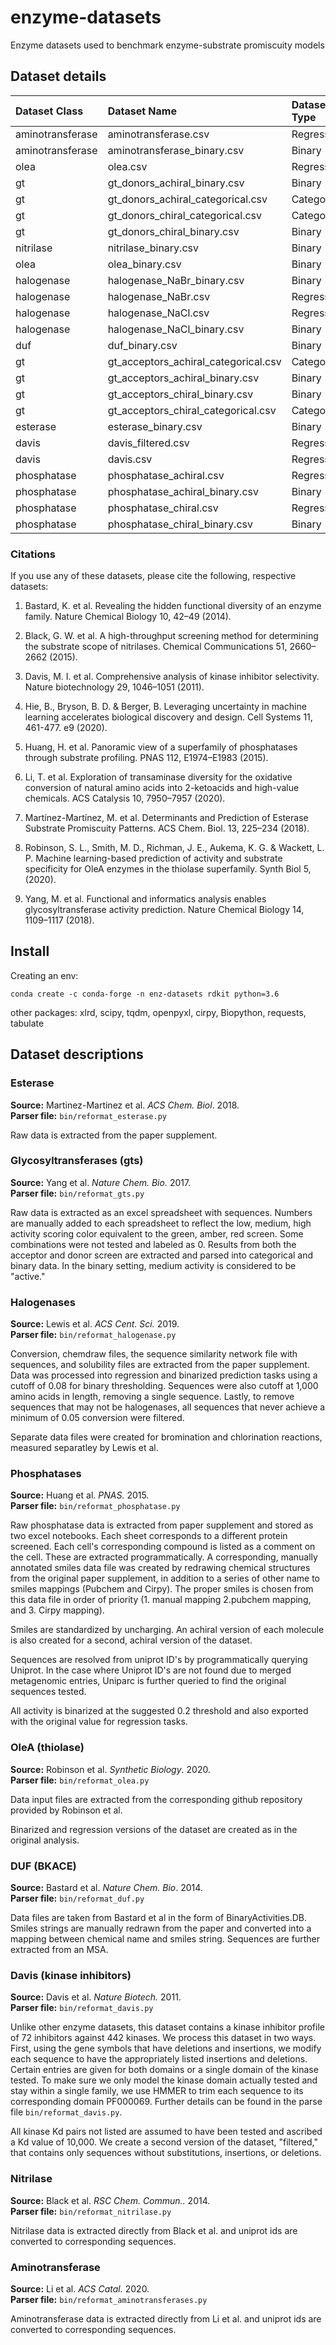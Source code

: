 # enzyme-datasets
Enzyme datasets used to benchmark enzyme-substrate promiscuity models

## Dataset details

| Dataset Class    | Dataset Name                         | Dataset Type   |   # Enz. |   # Sub. |   # Pairs |
|:-----------------|:-------------------------------------|:---------------|---------:|---------:|----------:|
| aminotransferase | aminotransferase.csv                 | Regression     |       25 |       18 |       450 |
| aminotransferase | aminotransferase_binary.csv          | Binary         |       25 |       18 |       450 |
| olea             | olea.csv                             | Regression     |       73 |       14 |       550 |
| gt               | gt_donors_achiral_binary.csv         | Binary         |       55 |       10 |       514 |
| gt               | gt_donors_achiral_categorical.csv    | Categorical    |       55 |       10 |       514 |
| gt               | gt_donors_chiral_categorical.csv     | Categorical    |       55 |       13 |       667 |
| gt               | gt_donors_chiral_binary.csv          | Binary         |       55 |       13 |       667 |
| nitrilase        | nitrilase_binary.csv                 | Binary         |       18 |       38 |       684 |
| olea             | olea_binary.csv                      | Binary         |       73 |       15 |      1095 |
| halogenase       | halogenase_NaBr_binary.csv           | Binary         |       42 |       62 |      2604 |
| halogenase       | halogenase_NaBr.csv                  | Regression     |       42 |       62 |      2604 |
| halogenase       | halogenase_NaCl.csv                  | Regression     |       42 |       62 |      2604 |
| halogenase       | halogenase_NaCl_binary.csv           | Binary         |       42 |       62 |      2604 |
| duf              | duf_binary.csv                       | Binary         |      161 |       17 |      2737 |
| gt               | gt_acceptors_achiral_categorical.csv | Categorical    |       54 |       90 |      4298 |
| gt               | gt_acceptors_achiral_binary.csv      | Binary         |       54 |       90 |      4298 |
| gt               | gt_acceptors_chiral_binary.csv       | Binary         |       54 |       91 |      4347 |
| gt               | gt_acceptors_chiral_categorical.csv  | Categorical    |       54 |       91 |      4347 |
| esterase         | esterase_binary.csv                  | Binary         |      146 |       96 |     14016 |
| davis            | davis_filtered.csv                   | Regression     |      318 |       72 |     22896 |
| davis            | davis.csv                            | Regression     |      405 |       72 |     29160 |
| phosphatase      | phosphatase_achiral.csv              | Regression     |      218 |      108 |     23544 |
| phosphatase      | phosphatase_achiral_binary.csv       | Binary         |      218 |      108 |     23544 |
| phosphatase      | phosphatase_chiral.csv               | Regression     |      218 |      165 |     35970 |
| phosphatase      | phosphatase_chiral_binary.csv        | Binary         |      218 |      165 |     35970 |

### Citations

If you use any of these datasets, please cite the following, respective datasets: 

1.  Bastard, K. et al. Revealing the hidden functional diversity of an enzyme family. Nature Chemical Biology 10, 42–49 (2014).    

2.  Black, G. W. et al. A high-throughput screening method for determining the substrate scope of nitrilases. Chemical Communications 51, 2660–2662 (2015).   

3.  Davis, M. I. et al. Comprehensive analysis of kinase inhibitor selectivity. Nature biotechnology 29, 1046–1051 (2011).    

4.  Hie, B., Bryson, B. D. & Berger, B. Leveraging uncertainty in machine learning accelerates biological discovery and design. Cell Systems 11, 461-477. e9 (2020).    

5.  Huang, H. et al. Panoramic view of a superfamily of phosphatases through substrate profiling. PNAS 112, E1974–E1983 (2015).    

6.  Li, T. et al. Exploration of transaminase diversity for the oxidative conversion of natural amino acids into 2-ketoacids and high-value chemicals. ACS Catalysis 10, 7950–7957 (2020).    

7.  Martínez-Martínez, M. et al. Determinants and Prediction of Esterase Substrate Promiscuity Patterns. ACS Chem. Biol. 13, 225–234 (2018).    

8.  Robinson, S. L., Smith, M. D., Richman, J. E., Aukema, K. G. & Wackett, L. P. Machine learning-based prediction of activity and substrate specificity for OleA enzymes in the thiolase superfamily. Synth Biol 5, (2020).    

9.  Yang, M. et al. Functional and informatics analysis enables glycosyltransferase activity prediction. Nature Chemical Biology 14, 1109–1117 (2018).    



## Install

Creating an env: 

`conda create -c conda-forge -n enz-datasets rdkit python=3.6`

other packages: xlrd, scipy, tqdm, openpyxl, cirpy, Biopython, requests, tabulate


## Dataset descriptions

### Esterase

**Source:** Martinez-Martinez et al. *ACS Chem. Biol*. 2018.  
**Parser file:** `bin/reformat_esterase.py`  


Raw data is extracted from the paper supplement.

### Glycosyltransferases (gts)

**Source:** Yang et al. *Nature Chem. Bio.* 2017.   
**Parser file:** `bin/reformat_gts.py`  


Raw data is extracted as an excel spreadsheet with sequences. Numbers are manually added to each spreadsheet to reflect the low, medium, high activity scoring color equivalent to the green, amber, red screen. Some combinations were not tested and labeled as 0. Results from both the acceptor and donor screen are extracted and parsed into categorical and binary data. In the binary setting, medium activity is considered to be "active." 

### Halogenases 

**Source:** Lewis et al. *ACS Cent. Sci.* 2019.    
**Parser file:** `bin/reformat_halogenase.py`  


Conversion, chemdraw files, the sequence similarity network file with sequences, and solubility files are extracted from the paper supplement. Data was processed into regression and binarized prediction tasks using a cutoff of 0.08 for binary thresholding. Sequences were also cutoff at 1,000 amino acids in length, removing a single sequence. Lastly, to remove sequences that may not be halogenases, all sequences that never achieve a minimum of 0.05 conversion were filtered. 

Separate data files were created for bromination and chlorination reactions, measured separatley by Lewis et al.

### Phosphatases

**Source:** Huang et al. *PNAS.* 2015.    
**Parser file:** `bin/reformat_phosphatase.py`  


Raw phosphatase data is extracted from paper supplement and stored as two excel notebooks. Each sheet corresponds to a different protein screened. Each cell's corresponding compound is listed as a comment on the cell. These are extracted programmatically. A corresponding, manually annotated smiles data file was created by redrawing chemical structures from the original paper supplement, in addition to a series of other name to smiles mappings (Pubchem and Cirpy). The proper smiles is chosen from this data file in order of priority (1. manual mapping 2.pubchem mapping, and 3. Cirpy mapping). 

Smiles are standardized by uncharging. An achiral version of each molecule is also created for a second, achiral version of the dataset. 

Sequences are resolved from uniprot ID's by programmatically querying Uniprot. In the case where Uniprot ID's are not found due to merged metagenomic entries, Uniparc is further queried to find the original sequences tested. 

All activity is binarized at the suggested 0.2 threshold and also exported with the original value for regression tasks.

### OleA (thiolase) 

**Source:** Robinson et al. *Synthetic Biology*. 2020.    
**Parser file:** `bin/reformat_olea.py`  


Data input files are extracted from the corresponding github repository provided by Robinson et al. 

Binarized and regression versions of the dataset are created as in the original analysis. 

### DUF (BKACE) 

**Source:** Bastard et al. *Nature Chem. Bio*. 2014.     
**Parser file:** `bin/reformat_duf.py`  


Data files are taken from Bastard et al in the form of BinaryActivities.DB. Smiles strings are manually redrawn from the paper and converted into a mapping between chemical name and smiles string. Sequences are further extracted from an MSA. 

### Davis (kinase inhibitors) 

**Source:** Davis et al. *Nature Biotech.* 2011.     
**Parser file:** `bin/reformat_davis.py`  


Unlike other enzyme datasets, this dataset contains a kinase inhibitor profile of 72 inhibitors against 442 kinases. We process this dataset in two ways. First, using the gene symbols that have deletions and insertions, we modify each sequence to have the appropriately listed insertions and deletions. Certain entries are given for both domains or a single domain of the kinase tested. To make sure we only model the kinase domain actually tested and stay within a single family, we use HMMER to trim each sequence to its corresponding domain PF000069. Further details can be found in the parse file `bin/reformat_davis.py`. 

All kinase Kd pairs not listed are assumed to have been tested and ascribed a Kd value of 10,000. We create a second version of the dataset, "filtered," that contains only sequences without substitutions, insertions, or deletions.

### Nitrilase 

**Source:** Black et al. *RSC Chem. Commun..* 2014.    
**Parser file:** `bin/reformat_nitrilase.py`  


Nitrilase data is extracted directly from Black et al. and uniprot ids are converted to corresponding sequences.

### Aminotransferase

**Source:** Li et al. *ACS Catal.* 2020.     
**Parser file:** `bin/reformat_aminotransferases.py`  


Aminotransferase data is extracted directly from Li et al. and uniprot ids are converted to corresponding sequences.
